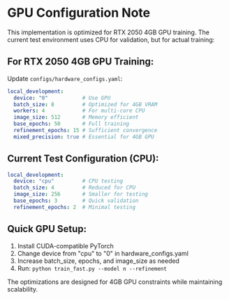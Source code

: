 # GPU Configuration Note

This implementation is optimized for RTX 2050 4GB GPU training. The current test environment uses CPU for validation, but for actual training:

## For RTX 2050 4GB GPU Training:

Update `configs/hardware_configs.yaml`:

```yaml
local_development:
  device: "0"           # Use GPU
  batch_size: 8         # Optimized for 4GB VRAM  
  workers: 4            # For multi-core CPU
  image_size: 512       # Memory efficient
  base_epochs: 50       # Full training
  refinement_epochs: 15 # Sufficient convergence
  mixed_precision: true # Essential for 4GB GPU
```

## Current Test Configuration (CPU):

```yaml
local_development:
  device: "cpu"         # CPU testing
  batch_size: 4         # Reduced for CPU
  image_size: 256       # Smaller for testing
  base_epochs: 3        # Quick validation
  refinement_epochs: 2  # Minimal testing
```

## Quick GPU Setup:

1. Install CUDA-compatible PyTorch
2. Change device from "cpu" to "0" in hardware_configs.yaml
3. Increase batch_size, epochs, and image_size as needed
4. Run: `python train_fast.py --model n --refinement`

The optimizations are designed for 4GB GPU constraints while maintaining scalability.